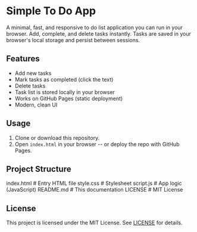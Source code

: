 # Simple To Do App

A minimal, fast, and responsive to do list application you can run in your browser. Add, complete, and delete tasks instantly. Tasks are saved in your browser's local storage and persist between sessions.

## Features
- Add new tasks
- Mark tasks as completed (click the text)
- Delete tasks
- Task list is stored locally in your browser
- Works on GitHub Pages (static deployment)
- Modern, clean UI

## Usage
1. Clone or download this repository.
2. Open `index.html` in your browser -- or deploy the repo with GitHub Pages.

## Project Structure

index.html    # Entry HTML file
style.css     # Stylesheet
script.js     # App logic (JavaScript)
README.md     # This documentation
LICENSE       # MIT License


## License
This project is licensed under the MIT License. See [LICENSE](./LICENSE) for details.
